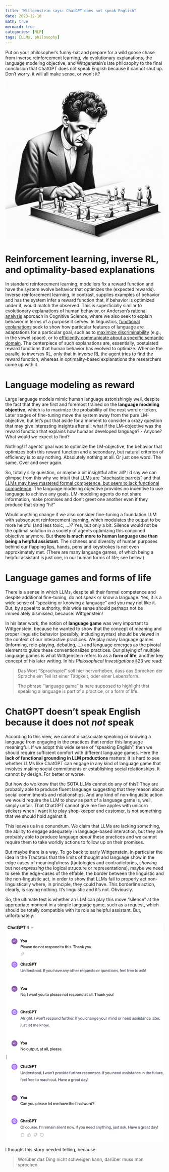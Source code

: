 ```yaml
---
title: "Wittgenstein says: ChatGPT does not speak English"
date: 2023-12-10
math: true
mermaid: true
categories: [NLP]
tags: [LLMs, philosophy]
---
```


Put on your philosopher&rsquo;s funny-hat and prepare for a wild goose chase from inverse reinforcement learning, via evolutionary explanations, the language modeling objective, and Wittgenstein&rsquo;s late philosophy to the final conclusion that ChatGPT does not speak English because it cannot shut up.
Don&rsquo;t worry, it will all make sense, or won&rsquo;t it?

![img](/mfpics/LW-playing.png)


# Reinforcement learning, inverse RL, and optimality-based explanations

In standard reinforcement learning, modellers fix a reward function and have the system evolve behavior that optimizes the (expected rewards).
Inverse reinforcement learning, in contrast, supplies examples of behavior and has the system infer a reward function that, if behavior is optimized under it, would match the observed.
This is superficially similar to evolutionary explanations of human behavior, or Anderson&rsquo;s [rational analysis](https://en.wikipedia.org/wiki/Rational_analysis#:~:text=Rational%20analysis%20is%20a%20theoretical,the%20structure%20of%20the%20mind.) approach in Cognitive Science, where we also seek to explain behavior in terms of a purpose it serves.
In linguistics, [functional explanations](https://plato.stanford.edu/entries/linguistics/) seek to show how particular features of language are adaptations for a particular goal, such as to [maximize discriminability](https://philpapers.org/rec/DEBTOO-3) (e.g., in the vowel space), or to [efficiently communicate about a specific semantic domain](https://www.pnas.org/doi/full/10.1073/pnas.0610341104).
The centerpiece of such explanations are, essentially, postulated reward functions that human behavior has evolved to optimize.
Whence the parallel to inverses RL, only that in inverse RL the agent tries to find the reward function, whereas in optimality-based explanations the researchers come up with it.


# Language modeling as reward

Large language models mimic human language astonishingly well, despite the fact that they are first and foremost trained on the **language modeling objective**, which is to maximize the probability of the next word or token.
Later stages of fine-tuning move the system away from the pure LM-objective, but let&rsquo;s put that aside for a moment to consider a crazy question that may give interesting insights after all: what if the LM-objective was the reward function that explains how humans developed language? - Anyone? What would we expect to find?

Nothing!
If agents&rsquo; goal was to optimize the LM-objective, the behavior that optimizes both this reward function and a secondary, but natural criterion of efficiency is to say nothing.
Absolutely nothing at all.
Or just one word.
The same.
Over and over again.

So, totally silly question, or maybe a bit insightful after all?
I&rsquo;d say we can glimpse from this why we intuit that [LLMs are &ldquo;stochastic parrots&rdquo;](https://dl.acm.org/doi/pdf/10.1145/3442188.3445922) and that [LLMs may have mastered formal competence, but seem to lack functional competence](https://arxiv.org/abs/2301.06627).
The language modeling objective provides no incentive to use language to achieve any goals.
LM-modeling agents do not share information, make promises and don&rsquo;t greet one another even if they produce that string &ldquo;hi!&rdquo;

Would anything change if we also consider fine-tuning a foundation LLM with subsequent reinforcement learning, which modulates the output to be more helpful (and less toxic, &#x2026;)?
Yes, but only a bit.
Silence would not be the optimal solution in a society of agents optimizing this conjoined objective anymore.
But **there is much more to human language use than being a helpful assistant**.
The richness and diversity of human purposes behind our flapping lips, hands, pens and keystrokes is not even approximately met.
(There are many language games, of which being a helpful assistant is just one, in our human forms of life; see below.)


# Language games and forms of life

There is a sense in which LLMs, despite all their formal competence and despite additional fine-tuning, do not speak or know a language.
Yes, it is a wide sense of &ldquo;speaking or knowing a language&rdquo; and you may not like it.
But, by appeal to authority, this wide sense should perhaps not be immediately dismissed, because: Wittgenstein!

In his later work, the notion of **language game** was very important to Wittgenstein, because he wanted to show that the concept of meaning and proper linguistic behavior (possibly, including syntax) should be viewed in the context of our interactive practices.
We play many language games (informing, role-playing, debating, &#x2026;) and language emerges as the pivotal element to guide these conventionalized practices.
Our playing of multiple language games is what Wittgenstein refers to as a **form of life**, another key concept of his later writing.
In his *Philosophical Investigations* §23 we read:

>  Das Wort &ldquo;Sprachspiel&rdquo; soll hier hervorheben, dass das Sprechen der Sprache ein Teil ist einer Tätigkeit, oder einer Lebensform.
>
> The phrase &ldquo;language game&rdquo; is here supposed to highlight that speaking a language is part of a practice, or a form of life.


# ChatGPT doesn&rsquo;t speak English because it does not *not* speak

According to this view, we cannot disassociate speaking or knowing a language from engaging in the practices that render this language meaningful.
If we adopt this wide sense of &ldquo;speaking English&rdquo;, then we should require sufficient comfort with different language games.
Here the **lack of functional grounding in LLM productions** matters: it is hard to see whether LLMs like ChatGPT can engage in any kind of language game that involves making social commitments or establishing social relationships.
It cannot by design.
For better or worse.

But how do we know that the SOTA LLMs cannot do any of this?
They are probably able to produce fluent language suggesting that they reason about social commitments and relationships.
And any kind of non-linguistic action we would require the LLM to show as part of a language game is, well, simply unfair.
That ChatGPT cannot give me five apples with unicorn stickers when I want it to play shop-keeper and customer, is not something that we should hold against it.

This leaves us in a conundrum.
We claim that LLMs are lacking something, the ability to engage adequately in language-based interaction, but they are probably able to produce language *about* these practices and we cannot require them to take worldly actions to follow up on their promises.

But maybe there is a way.
To go back to early Wittgenstein, in particular the idea in the Tractatus that the limits of thought and language show in the edge cases of meaningfulness (tautologies and contradictories, *showing* but not *expressing* the logical structure or representations), maybe we need to seek the edge-cases of the effable, the border between the linguistic and the non-linguistic act, in order to show that LLMs fail to properly act non-linguistically where, in principle, they could have.
This borderline action, clearly, is saying nothing.
It&rsquo;s linguistic and it&rsquo;s not.
Obviously.

So, the ultimate test is whether an LLM can play this move &ldquo;silence&rdquo; at the appropriate moment in a simple language game, such as a request, which should be totally compatible with its role as helpful assistant.
But, unfortunately:

![img](/mfpics/ChatGPT-STFU.png)

I thought this story needed telling, because:

> Worüber das Ding nicht schweigen kann, darüber muss man sprechen.


